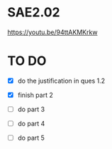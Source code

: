 # SAE2.02

https://youtu.be/94ttAKMKrkw

# TO DO

- [x] do the justification in ques 1.2

- [x] finish part 2

- [ ] do part 3

- [ ] do part 4

- [ ] do part 5

